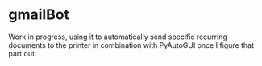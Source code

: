 # gmailBot
Work in progress, using it to automatically send specific recurring documents to the printer in combination with PyAutoGUI once I figure that part out.
